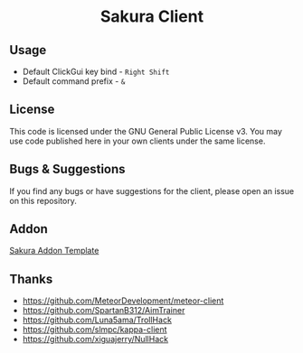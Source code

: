 <div align="center">

# Sakura Client

</div>

## Usage
- Default ClickGui key bind - ```Right Shift```
- Default command prefix - ```&```

## License
This code is licensed under the GNU General Public License v3. You may use code published here in your own clients under the same license.

## Bugs & Suggestions
If you find any bugs or have suggestions for the client, please open an issue on this repository.

## Addon
[Sakura Addon Template](https://github.com/ExceptionTeam6969/SakuraAddon)

## Thanks
- https://github.com/MeteorDevelopment/meteor-client
- https://github.com/SpartanB312/AimTrainer
- https://github.com/Luna5ama/TrollHack
- https://github.com/slmpc/kappa-client
- https://github.com/xiguajerry/NullHack